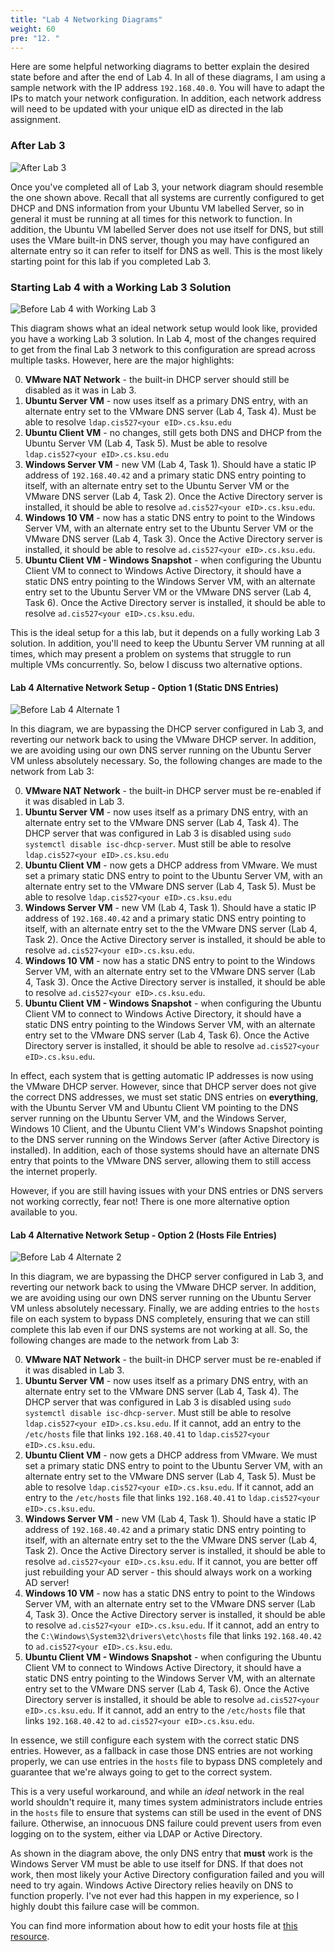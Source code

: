 ```yaml
---
title: "Lab 4 Networking Diagrams"
weight: 60
pre: "12. "
---
```


Here are some helpful networking diagrams to better explain the desired state before and after the end of Lab 4. In all of these diagrams, I am using a sample network with the IP address `192.168.40.0`. You will have to adapt the IPs to match your network configuration. In addition, each network address will need to be updated with your unique eID as directed in the lab assignment. 

### After Lab 3

![After Lab 3](images/net-afterlab3.png)

Once you've completed all of Lab 3, your network diagram should resemble the one shown above. Recall that all systems are currently configured to get DHCP and DNS information from your Ubuntu VM labelled Server, so in general it must be running at all times for this network to function. In addition, the Ubuntu VM labelled Server does not use itself for DNS, but still uses the VMare built-in DNS server, though you may have configured an alternate entry so it can refer to itself for DNS as well. This is the most likely starting point for this lab if you completed Lab 3.

### Starting Lab 4 with a Working Lab 3 Solution

![Before Lab 4 with Working Lab 3](images/net-beforelab4working3.png)

This diagram shows what an ideal network setup would look like, provided you have a working Lab 3 solution. In Lab 4, most of the changes required to get from the final Lab 3 network to this configuration are spread across multiple tasks. However, here are the major highlights:

0. **VMware NAT Network** - the built-in DHCP server should still be disabled as it was in Lab 3.
1. **Ubuntu Server VM** - now uses itself as a primary DNS entry, with an alternate entry set to the VMware DNS server (Lab 4, Task 4). Must be able to resolve `ldap.cis527<your eID>.cs.ksu.edu`
2. **Ubuntu Client VM** - no changes, still gets both DNS and DHCP from the Ubuntu Server VM (Lab 4, Task 5). Must be able to resolve `ldap.cis527<your eID>.cs.ksu.edu`
3. **Windows Server VM** - new VM (Lab 4, Task 1). Should have a static IP address of `192.168.40.42` and a primary static DNS entry pointing to itself, with an alternate entry set to the Ubuntu Server VM or the VMware DNS server (Lab 4, Task 2). Once the Active Directory server is installed, it should be able to resolve `ad.cis527<your eID>.cs.ksu.edu`. 
4. **Windows 10 VM** - now has a static DNS entry to point to the Windows Server VM, with an alternate entry set to the Ubuntu Server VM or the VMware DNS server (Lab 4, Task 3). Once the Active Directory server is installed, it should be able to resolve `ad.cis527<your eID>.cs.ksu.edu`. 
5. **Ubuntu Client VM - Windows Snapshot** - when configuring the Ubuntu Client VM to connect to Windows Active Directory, it should have a static DNS entry pointing to the Windows Server VM, with an alternate entry set to the Ubuntu Server VM or the VMware DNS server (Lab 4, Task 6). Once the Active Directory server is installed, it should be able to resolve `ad.cis527<your eID>.cs.ksu.edu`. 

This is the ideal setup for a this lab, but it depends on a fully working Lab 3 solution. In addition, you'll need to keep the Ubuntu Server VM running at all times, which may present a problem on systems that struggle to run multiple VMs concurrently. So, below I discuss two alternative options.

#### Lab 4 Alternative Network Setup - Option 1 (Static DNS Entries)

![Before Lab 4 Alternate 1](images/net-beforelab4alt1.png)

In this diagram, we are bypassing the DHCP server configured in Lab 3, and reverting our network back to using the VMware DHCP server. In addition, we are avoiding using our own DNS server running on the Ubuntu Server VM unless absolutely necessary. So, the following changes are made to the network from Lab 3:

0. **VMware NAT Network** - the built-in DHCP server must be re-enabled if it was disabled in Lab 3.
1. **Ubuntu Server VM** - now uses itself as a primary DNS entry, with an alternate entry set to the VMware DNS server (Lab 4, Task 4). The DHCP server that was configured in Lab 3 is disabled using `sudo systemctl disable isc-dhcp-server`. Must still be able to resolve `ldap.cis527<your eID>.cs.ksu.edu`
2. **Ubuntu Client VM** - now gets a DHCP address from VMware. We must set a primary static DNS entry to point to the Ubuntu Server VM, with an alternate entry set to the VMware DNS server (Lab 4, Task 5). Must be able to resolve `ldap.cis527<your eID>.cs.ksu.edu`
3. **Windows Server VM** - new VM (Lab 4, Task 1). Should have a static IP address of `192.168.40.42` and a primary static DNS entry pointing to itself, with an alternate entry set to the the VMware DNS server (Lab 4, Task 2). Once the Active Directory server is installed, it should be able to resolve `ad.cis527<your eID>.cs.ksu.edu`. 
4. **Windows 10 VM** - now has a static DNS entry to point to the Windows Server VM, with an alternate entry set to the VMware DNS server (Lab 4, Task 3). Once the Active Directory server is installed, it should be able to resolve `ad.cis527<your eID>.cs.ksu.edu`. 
5. **Ubuntu Client VM - Windows Snapshot** - when configuring the Ubuntu Client VM to connect to Windows Active Directory, it should have a static DNS entry pointing to the Windows Server VM, with an alternate entry set to the VMware DNS server (Lab 4, Task 6). Once the Active Directory server is installed, it should be able to resolve `ad.cis527<your eID>.cs.ksu.edu`. 

In effect, each system that is getting automatic IP addresses is now using the VMware DHCP server. However, since that DHCP server does not give the correct DNS addresses, we must set static DNS entries on **everything**, with the Ubuntu Server VM and Ubuntu Client VM pointing to the DNS server running on the Ubuntu Server VM, and the Windows Server, Windows 10 Client, and the Ubuntu Client VM's Windows Snapshot pointing to the DNS server running on the Windows Server (after Active Directory is installed). In addition, each of those systems should have an alternate DNS entry that points to the VMware DNS server, allowing them to still access the internet properly.

However, if you are still having issues with your DNS entries or DNS servers not working correctly, fear not! There is one more alternative option available to you.

#### Lab 4 Alternative Network Setup - Option 2 (Hosts File Entries)

![Before Lab 4 Alternate 2](images/net-beforelab4alt2.png)

In this diagram, we are bypassing the DHCP server configured in Lab 3, and reverting our network back to using the VMware DHCP server. In addition, we are avoiding using our own DNS server running on the Ubuntu Server VM unless absolutely necessary. Finally, we are adding entries to the `hosts` file on each system to bypass DNS completely, ensuring that we can still complete this lab even if our DNS systems are not working at all. So, the following changes are made to the network from Lab 3:

0. **VMware NAT Network** - the built-in DHCP server must be re-enabled if it was disabled in Lab 3.
1. **Ubuntu Server VM** - now uses itself as a primary DNS entry, with an alternate entry set to the VMware DNS server (Lab 4, Task 4). The DHCP server that was configured in Lab 3 is disabled using `sudo systemctl disable isc-dhcp-server`. Must still be able to resolve `ldap.cis527<your eID>.cs.ksu.edu`. If it cannot, add an entry to the `/etc/hosts` file that links `192.168.40.41` to `ldap.cis527<your eID>.cs.ksu.edu`.
2. **Ubuntu Client VM** - now gets a DHCP address from VMware. We must set a primary static DNS entry to point to the Ubuntu Server VM, with an alternate entry set to the VMware DNS server (Lab 4, Task 5). Must be able to resolve `ldap.cis527<your eID>.cs.ksu.edu`. If it cannot, add an entry to the `/etc/hosts` file that links `192.168.40.41` to `ldap.cis527<your eID>.cs.ksu.edu`.
3. **Windows Server VM** - new VM (Lab 4, Task 1). Should have a static IP address of `192.168.40.42` and a primary static DNS entry pointing to itself, with an alternate entry set to the the VMware DNS server (Lab 4, Task 2). Once the Active Directory server is installed, it should be able to resolve `ad.cis527<your eID>.cs.ksu.edu`. If it cannot, you are better off just rebuilding your AD server - this should always work on a working AD server!
4. **Windows 10 VM** - now has a static DNS entry to point to the Windows Server VM, with an alternate entry set to the VMware DNS server (Lab 4, Task 3). Once the Active Directory server is installed, it should be able to resolve `ad.cis527<your eID>.cs.ksu.edu`. If it cannot, add an entry to the `C:\Windows\System32\drivers\etc\hosts` file that links `192.168.40.42` to `ad.cis527<your eID>.cs.ksu.edu`.
5. **Ubuntu Client VM - Windows Snapshot** - when configuring the Ubuntu Client VM to connect to Windows Active Directory, it should have a static DNS entry pointing to the Windows Server VM, with an alternate entry set to the VMware DNS server (Lab 4, Task 6). Once the Active Directory server is installed, it should be able to resolve `ad.cis527<your eID>.cs.ksu.edu`. If it cannot, add an entry to the `/etc/hosts` file that links `192.168.40.42` to `ad.cis527<your eID>.cs.ksu.edu`.

In essence, we still configure each system with the correct static DNS entries. However, as a fallback in case those DNS entries are not working properly, we can use entries in the `hosts` file to bypass DNS completely and guarantee that we're always going to get to the correct system. 

This is a very useful workaround, and while an _ideal_ network in the real world shouldn't require it, many times system administrators include entries in the `hosts` file to ensure that systems can still be used in the event of DNS failure. Otherwise, an innocuous DNS failure could prevent users from even logging on to the system, either via LDAP or Active Directory. 

As shown in the diagram above, the only DNS entry that **must** work is the Windows Server VM must be able to use itself for DNS. If that does not work, then most likely your Active Directory configuration failed and you will need to try again. Windows Active Directory relies heavily on DNS to function properly. I've not ever had this happen in my experience, so I highly doubt this failure case will be common. 

You can find more information about how to edit your hosts file at [this resource](https://www.ionos.com/digitalguide/server/configuration/hosts-file/). 